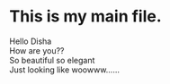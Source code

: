 # This is my main file.

Hello Disha <br>
How are you??<br>
So beautiful so elegant <br>
Just looking like woowww......